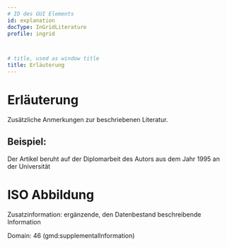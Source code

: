 ```yaml
---
# ID des GUI Elements
id: explanation
docType: InGridLiterature
profile: ingrid



# title, used as window title
title: Erläuterung
---
```


# Erläuterung

Zusätzliche Anmerkungen zur beschriebenen Literatur.

## Beispiel:

Der Artikel beruht auf der Diplomarbeit des Autors aus dem Jahr 1995 an der Universität

# ISO Abbildung

Zusatzinformation: ergänzende, den Datenbestand beschreibende Information

Domain: 46 (gmd:supplementalInformation)
